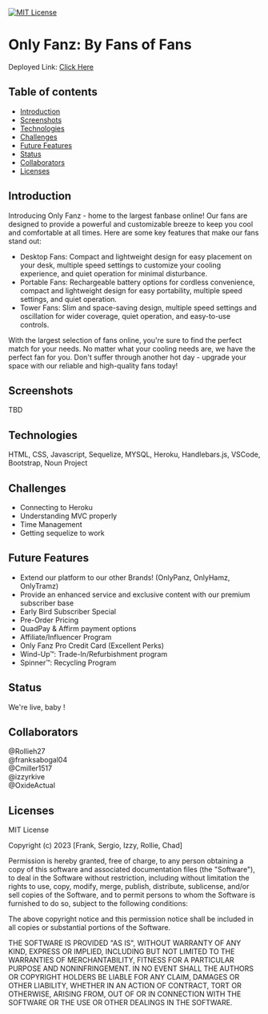   [![MIT License](https://img.shields.io/badge/License-MIT-yellow.svg)](https://opensource.org/licenses/MIT)

# Only Fanz: By Fans of Fans #

Deployed Link: [Click Here](https://only-fanz.herokuapp.com/)

## Table of contents
* [Introduction](#introduction)
* [Screenshots](#screenshots)
* [Technologies](#technologies)
* [Challenges](#challenges)
* [Future Features](#future-features)
* [Status](#status)
* [Collaborators](#collaborators)
* [Licenses](#licenses)

## Introduction ##
Introducing Only Fanz - home to the largest fanbase online! Our fans are designed to provide a powerful and customizable breeze to keep you cool and comfortable at all times. Here are some key features that make our fans stand out:
* Desktop Fans: Compact and lightweight design for easy placement on your desk, multiple speed settings to customize your cooling experience, and quiet operation for minimal disturbance.
* Portable Fans: Rechargeable battery options for cordless convenience, compact and lightweight design for easy portability, multiple speed settings, and quiet operation.
* Tower Fans: Slim and space-saving design, multiple speed settings and oscillation for wider coverage, quiet operation, and easy-to-use controls.<br>

With the largest selection of fans online, you're sure to find the perfect match for your needs. No matter what your cooling needs are, we have the perfect fan for you. Don't suffer through another hot day - upgrade your space with our reliable and high-quality fans today!


## Screenshots ##
TBD

## Technologies ##
HTML, CSS, Javascript, Sequelize, MYSQL, Heroku, Handlebars.js, VSCode, Bootstrap, Noun Project

## Challenges ##
* Connecting to Heroku
* Understanding MVC properly
* Time Management
* Getting sequelize to work

## Future Features ##
* Extend our platform to our other Brands! (OnlyPanz, OnlyHamz, OnlyTramz)
* Provide an enhanced service and exclusive content with our premium subscriber base
* Early Bird Subscriber Special
* Pre-Order Pricing
* QuadPay & Affirm payment options
* Affiliate/Influencer Program
* Only Fanz Pro Credit Card (Excellent Perks)
* Wind-Up™: Trade-In/Refurbishment program
* Spinner™: Recycling Program


## Status ##
We're live, baby !

## Collaborators ##
 @Rollieh27<br>
 @franksabogal04<br>
 @Cmiller1517<br>
 @izzyrkive<br>
 @OxideActual

## Licenses ##
MIT License

Copyright (c) 2023 [Frank, Sergio, Izzy, Rollie, Chad]

Permission is hereby granted, free of charge, to any person obtaining a copy
of this software and associated documentation files (the "Software"), to deal
in the Software without restriction, including without limitation the rights
to use, copy, modify, merge, publish, distribute, sublicense, and/or sell
copies of the Software, and to permit persons to whom the Software is
furnished to do so, subject to the following conditions:

The above copyright notice and this permission notice shall be included in all
copies or substantial portions of the Software.

THE SOFTWARE IS PROVIDED "AS IS", WITHOUT WARRANTY OF ANY KIND, EXPRESS OR
IMPLIED, INCLUDING BUT NOT LIMITED TO THE WARRANTIES OF MERCHANTABILITY,
FITNESS FOR A PARTICULAR PURPOSE AND NONINFRINGEMENT. IN NO EVENT SHALL THE
AUTHORS OR COPYRIGHT HOLDERS BE LIABLE FOR ANY CLAIM, DAMAGES OR OTHER
LIABILITY, WHETHER IN AN ACTION OF CONTRACT, TORT OR OTHERWISE, ARISING FROM,
OUT OF OR IN CONNECTION WITH THE SOFTWARE OR THE USE OR OTHER DEALINGS IN THE
SOFTWARE.
